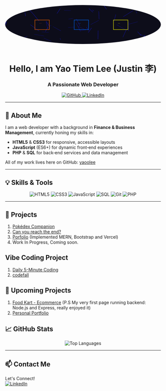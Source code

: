 <div align="center">
  <img src="https://github.com/yaoolee/yaoolee/blob/main/ced1f4a1-ada3-447b-9f8c-3f052bbb51a9.png" width="900" style="border-radius:50%; margin-bottom:1rem;"/>
  <h1>Hello, I am Yao Tiem Lee (Justin 李)</h1>
  <h3>A Passionate Web Developer</h3>
  <p>
    <a href="https://github.com/yaoolee">
      <img src="https://img.shields.io/badge/GitHub-yaoolee-181717?style=for-the-badge&logo=github" alt="GitHub"/>
    </a>
    <a href="https://linkedin.com/in/yao-tiem-lee">
      <img src="https://img.shields.io/badge/LinkedIn-Yao%20Tiem%20Lee-0A66C2?style=for-the-badge&logo=linkedin" alt="LinkedIn"/>
    </a>
  </p>
</div>

---

## 📖 About Me
I am a web developer with a background in **Finance & Business Management**, currently honing my skills in:
- **HTML5** & **CSS3** for responsive, accessible layouts  
- **JavaScript** (ES6+) for dynamic front‑end experiences  
- **PHP** & **SQL** for back‑end services and data management  

All of my work lives here on GitHub: [yaoolee](https://github.com/yaoolee)

---

## 💡 Skills & Tools

<p align="center">
  <img alt="HTML5" src="https://img.shields.io/badge/HTML5-E34F26?style=for-the-badge&logo=html5" />
  <img alt="CSS3" src="https://img.shields.io/badge/CSS3-1572B6?style=for-the-badge&logo=css3" />
  <img alt="JavaScript" src="https://img.shields.io/badge/JavaScript-F7DF1E?style=for-the-badge&logo=javascript" />
  <img alt="SQL" src="https://img.shields.io/badge/SQL-CC2927?style=for-the-badge&logo=postgresql" />
  <img alt="Git" src="https://img.shields.io/badge/Git-F05032?style=for-the-badge&logo=git" />
  <img alt="PHP" src="https://img.shields.io/badge/PHP-8A2BE2?style=for-the-badge&logo=php" />

</p>

---

## 📁 Projects
1. [Pokédex Companion](https://yaoolee.github.io/pet-project/)
2. [Can you reach the end?](https://yaoolee.github.io/useless-website/)
3. [Porfolio](https://portfolio-one-eosin-91.vercel.app/#home) (Implemented MERN, Bootstrap and Vercel)
4. Work In Progress, Coming soon.

## Vibe Coding Project
1. [Daily 5-Minute Coding](https://yaoolee.github.io/five-minute-coding-habit/)
2. [codefall](https://yaoolee.github.io/codefall/)

## 💪 Upcoming Projects
1. [Food Kart - Ecommerce](https://food-kart-5uf5.onrender.com) (P.S My very first page running backend: Node.js and Express, really enjoyed it)
2. [Personal Portfolio](https://yaoolee.github.io/personal-portfolio/)

## 📈 GitHub Stats

<p align="center">
  <img src="https://github-readme-stats.vercel.app/api/top-langs?username=yaoolee&show_icons=true&theme=tokyonight&layout=compact" alt="Top Languages" />
</p>

---

## 📫 Contact Me

<p>
  Let's Connect!
  <br>
  <a href="https://linkedin.com/in/yao-tiem-lee">
    <img src="https://img.shields.io/badge/LinkedIn-Yao%20Tiem%20Lee-0A66C2?style=for-the-badge&logo=linkedin" alt="LinkedIn"/>
  </a>
</p>
